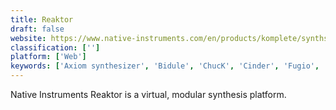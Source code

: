 ```yaml
---
title: Reaktor
draft: false 
website: https://www.native-instruments.com/en/products/komplete/synths/reaktor-6/
classification: ['']
platform: ['Web']
keywords: ['Axiom synthesizer', 'Bidule', 'ChucK', 'Cinder', 'Fugio', 'NimSynth', 'Orca', 'PdDroidParty', 'Processing', 'Pure Data', 'Pyo', 'Softube Modular', 'SunVox', 'SuperCollider', 'TouchDesigner', 'VCV Rack', 'Voltage Modular', 'Vuo', 'Vvvv', 'Zupiter']
---
```

Native Instruments Reaktor is a virtual, modular synthesis platform.